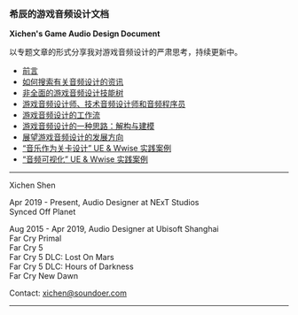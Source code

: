 ### 希辰的游戏音频设计文档

**Xichen's Game Audio Design Document**

以专题文章的形式分享我对游戏音频设计的严肃思考，持续更新中。

* [前言](Preface.md)
* [如何搜索有关音频设计的资讯](How-to-Search-Audio-Design-Information.md)
* [非全面的游戏音频设计技能树](Incomprehensive-Game-Audio-Design-Skillset.md)
* [游戏音频设计师、技术音频设计师和音频程序员](Game-Audio-Designer-Technical-Audio-Designer-and-Audio-Programmer.md)
* [游戏音频设计的工作流](The-Workflow-of-Game-Audio-Design.md)
* [游戏音频设计的一种思路：解构与建模](A-Thought-of-Designing-Sound-in-Game-Deconstruction-and-Modeling.md)
* [展望游戏音频设计的发展方向](What-will-The-Next-Gen-of-Game-Audio-Design-be-like.md)
* [“音乐作为关卡设计” UE & Wwise 实践案例](A-Practice-of-Music-as-Level-Design-with-UE-Wwise.md)
* [“音频可视化” UE & Wwise 实践案例](A-Practice-of-Audio-Visualization-with-UE-Wwise.md)

---

Xichen Shen

Apr 2019 - Present, Audio Designer at NExT Studios  
Synced Off Planet

Aug 2015 - Apr 2019, Audio Designer at Ubisoft Shanghai  
Far Cry Primal  
Far Cry 5  
Far Cry 5 DLC: Lost On Mars  
Far Cry 5 DLC: Hours of Darkness  
Far Cry New Dawn  

Contact: xichen@soundoer.com

---